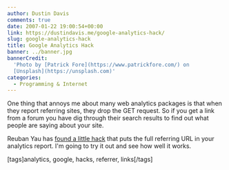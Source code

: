 ```yaml
---
author: Dustin Davis
comments: true
date: 2007-01-22 19:00:54+00:00
link: https://dustindavis.me/google-analytics-hack/
slug: google-analytics-hack
title: Google Analytics Hack
banner: ../banner.jpg
bannerCredit:
  'Photo by [Patrick Fore](https://www.patrickfore.com/) on
  [Unsplash](https://unsplash.com)'
categories:
  - Programming & Internet
---
```


One thing that annoys me about many web analytics packages is that when they
report referring sites, they drop the GET request. So if you get a link from a
forum you have dig through their search results to find out what people are
saying about your site.

Reuban Yau has
[found a little hack](http://www.reubenyau.com/google-analytics-hack-obtaining-full-referring-url/)
that puts the full referring URL in your analytics report. I'm going to try it
out and see how well it works.

[tags]analytics, google, hacks, referrer, links[/tags]
